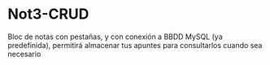 # Not3-CRUD
Bloc de notas con pestañas, y con conexión a BBDD MySQL (ya predefinida), permitirá almacenar tus apuntes para consultarlos cuando sea necesario
